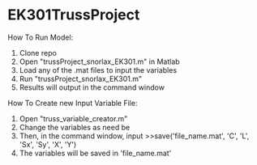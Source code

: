 # EK301TrussProject

How To Run Model:
1) Clone repo
2) Open "trussProject_snorlax_EK301.m" in Matlab
3) Load any of the .mat files to input the variables
4) Run "trussProject_snorlax_EK301.m"
5) Results will output in the command window




How To Create new Input Variable File:
1) Open "truss_variable_creator.m"
2) Change the variables as need be
3) Then, in the command window, input >>save('file_name.mat', 'C', 'L', 'Sx', 'Sy', 'X', 'Y')
4) The variables will be saved in 'file_name.mat'
